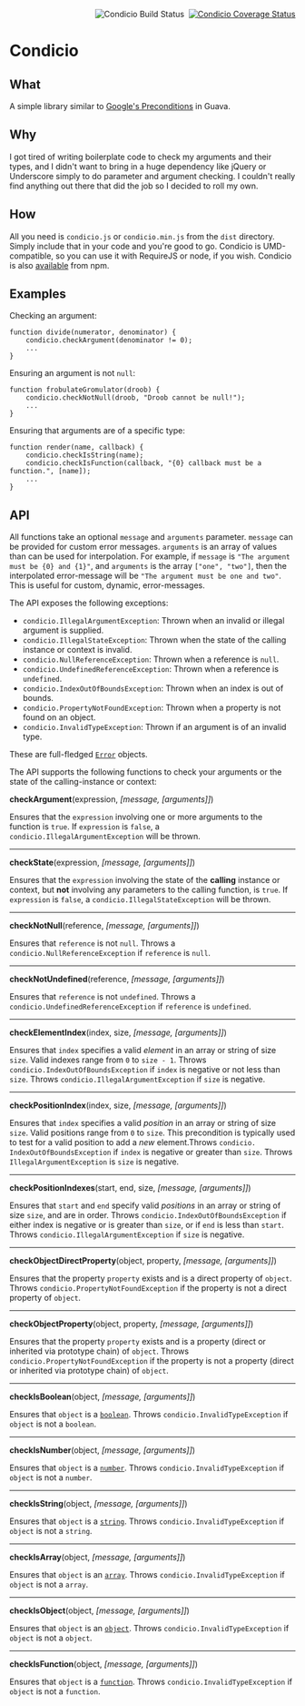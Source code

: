 <p align="right">
   <img src="https://travis-ci.org/vivin/condicio.png?branch=master" alt="Condicio Build Status" />&nbsp;
   <a href='https://coveralls.io/r/vivin/condicio?branch=master'><img src='https://coveralls.io/repos/vivin/condicio/badge.png?branch=master' alt='Condicio Coverage Status' /></a>
</p>

Condicio
========

What
----

A simple library similar to [Google's Preconditions](http://docs.guava-libraries.googlecode.com/git/javadoc/com/google/common/base/Preconditions.html) in Guava.

Why
---

I got tired of writing boilerplate code to check my arguments and their types, and I didn't want to bring in a huge dependency like jQuery or Underscore simply to do parameter and argument checking. I couldn't really find anything out there that did the job so I decided to roll my own.

How
---

All you need is `condicio.js` or `condicio.min.js` from the `dist` directory. Simply include that in your code and you're good to go. Condicio is UMD-compatible, so you can use it with RequireJS or node, if you wish. Condicio is also [available](https://www.npmjs.org/package/condicio) from npm.

Examples
--------

Checking an argument:

    function divide(numerator, denominator) {
        condicio.checkArgument(denominator != 0);
        ...
    }

Ensuring an argument is not `null`:

    function frobulateGromulator(droob) {
        condicio.checkNotNull(droob, "Droob cannot be null!");
        ...
    }

Ensuring that arguments are of a specific type:

    function render(name, callback) {
        condicio.checkIsString(name);
        condicio.checkIsFunction(callback, "{0} callback must be a function.", [name]);
        ...
    }

API
---

All functions take an optional `message` and `arguments` parameter. `message` can be provided for custom error messages. `arguments` is an array of values than can be used for interpolation.
For example, if `message` is `"The argument must be {0} and {1}"`, and `arguments` is the array `["one", "two"]`, then the interpolated error-message will be `"The argument must be one and two"`.
This is useful for custom, dynamic, error-messages.

The API exposes the following exceptions:

 - `condicio.IllegalArgumentException`: Thrown when an invalid or illegal argument is supplied.
 - `condicio.IllegalStateException`: Thrown when the state of the calling instance or context is invalid.
 - `condicio.NullReferenceException`: Thrown when a reference is `null`.
 - `condicio.UndefinedReferenceException`: Thrown when a reference is `undefined`.
 - `condicio.IndexOutOfBoundsException`: Thrown when an index is out of bounds.
 - `condicio.PropertyNotFoundException`: Thrown when a property is not found on an object.
 - `condicio.InvalidTypeException`: Thrown if an argument is of an invalid type.

These are full-fledged [`Error`](https://developer.mozilla.org/en-US/docs/Web/JavaScript/Reference/Global_Objects/Error) objects.

The API supports the following functions to check your arguments or the state of the calling-instance or context:

**checkArgument**(expression, *[message, [arguments]]*)

Ensures that the `expression` involving one or more arguments to the function is `true`. If `expression` is `false`, a `condicio.IllegalArgumentException` will be thrown.

---

**checkState**(expression, *[message, [arguments]]*)

Ensures that the `expression` involving the state of the **calling** instance or context, but **not** involving any parameters to the calling function, is `true`. If `expression` is `false`, a `condicio.IllegalStateException` will be thrown.

---

**checkNotNull**(reference, *[message, [arguments]]*)

Ensures that `reference` is not `null`. Throws a `condicio.NullReferenceException` if `reference` is `null`.

---

**checkNotUndefined**(reference, *[message, [arguments]]*)

Ensures that `reference` is not `undefined`. Throws a `condicio.UndefinedReferenceException` if `reference` is `undefined`.

---

**checkElementIndex**(index, size, *[message, [arguments]]*)

Ensures that `index` specifies a valid *element* in an array or string of size `size`. Valid indexes range from `0` to `size - 1`. Throws `condicio.IndexOutOfBoundsException` if `index` is negative or not less than `size`. Throws `condicio.IllegalArgumentException` if `size` is negative.

---

**checkPositionIndex**(index, size, *[message, [arguments]]*)

Ensures that `index` specifies a valid *position* in an array or string of size `size`. Valid positions range from `0` to `size`. This precondition is typically used to test for a valid position to add a *new* element.Throws `condicio. IndexOutOfBoundsException` if `index` is negative or greater than `size`. Throws `IllegalArgumentException` is `size` is negative.

---

**checkPositionIndexes**(start, end, size, *[message, [arguments]]*)

Ensures that `start` and `end` specify valid *positions* in an array or string of size `size`, and are in order.  Throws `condicio.IndexOutOfBoundsException` if either index is negative or is greater than `size`, or if `end` is less than `start`. Throws `condicio.IllegalArgumentException` if `size` is negative.

---

**checkObjectDirectProperty**(object, property, *[message, [arguments]]*)

Ensures that the property `property` exists and is a direct property of `object`. Throws `condicio.PropertyNotFoundException` if the property is not a direct property of `object`.

---

**checkObjectProperty**(object, property, *[message, [arguments]]*)

Ensures that the property `property` exists and is a property (direct or inherited via prototype chain) of `object`. Throws `condicio.PropertyNotFoundException` if the property is not a property (direct or inherited via prototype chain) of `object`.

---

**checkIsBoolean**(object, *[message, [arguments]]*)

Ensures that `object` is a [`boolean`](https://developer.mozilla.org/en-US/docs/Web/JavaScript/Reference/Global_Objects/Boolean). Throws `condicio.InvalidTypeException` if `object` is not a `boolean`.

---

**checkIsNumber**(object, *[message, [arguments]]*)

Ensures that `object` is a [`number`](https://developer.mozilla.org/en-US/docs/Web/JavaScript/Reference/Global_Objects/Number). Throws `condicio.InvalidTypeException` if `object` is not a `number`.

---

**checkIsString**(object, *[message, [arguments]]*)

Ensures that `object` is a [`string`](https://developer.mozilla.org/en-US/docs/Web/JavaScript/Reference/Global_Objects/String). Throws `condicio.InvalidTypeException` if `object` is not a `string`.

---

**checkIsArray**(object, *[message, [arguments]]*)

Ensures that `object` is an [`array`](https://developer.mozilla.org/en-US/docs/Web/JavaScript/Reference/Global_Objects/Array). Throws `condicio.InvalidTypeException` if `object` is not a `array`.

---

**checkIsObject**(object, *[message, [arguments]]*)

Ensures that `object` is an [`object`](https://developer.mozilla.org/en-US/docs/Web/JavaScript/Reference/Global_Objects/Object). Throws `condicio.InvalidTypeException` if `object` is not a `object`.

---

**checkIsFunction**(object, *[message, [arguments]]*)

Ensures that `object` is a [`function`](https://developer.mozilla.org/en-US/docs/Web/JavaScript/Reference/Global_Functions/Function). Throws `condicio.InvalidTypeException` if `object` is not a `function`.
